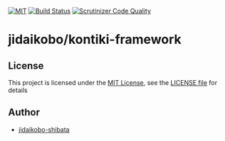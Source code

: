 [![MIT](https://custom-icon-badges.herokuapp.com/badge/license-MIT-8BB80A.svg?logo=law&logoColor=white)](https://github.com/jidaikobo-shibata/log/tree/main?tab=MIT-1-ov-file)  [![Build Status](https://scrutinizer-ci.com/g/jidaikobo-shibata/kontiki-framework/badges/build.png?b=main)](https://scrutinizer-ci.com/g/jidaikobo-shibata/kontiki-framework/build-status/main) [![Scrutinizer Code Quality](https://scrutinizer-ci.com/g/jidaikobo-shibata/kontiki-framework/badges/quality-score.png?b=main)](https://scrutinizer-ci.com/g/jidaikobo-shibata/kontiki-framework/?branch=main)

# jidaikobo/kontiki-framework

## License

This project is licensed under the [MIT License](https://opensource.org/licenses/MIT), see the [LICENSE file](https://github.com/jidaikobo-shibata/kontiki-framework?tab=MIT-1-ov-file) for details

## Author

- [jidaikobo-shibata](https://github.com/jidaikobo-shibata/)

